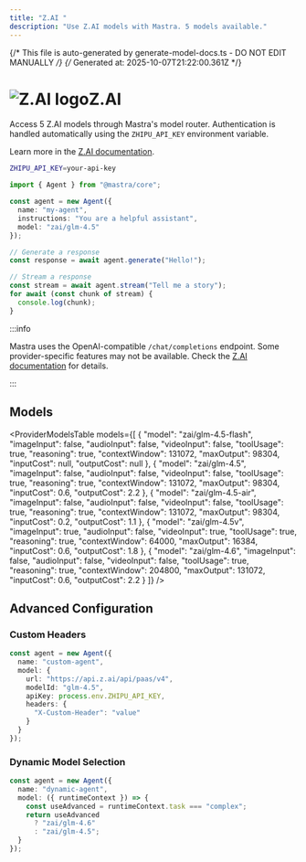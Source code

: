 ```yaml
---
title: "Z.AI "
description: "Use Z.AI models with Mastra. 5 models available."
---
```


{/* This file is auto-generated by generate-model-docs.ts - DO NOT EDIT MANUALLY */}
{/* Generated at: 2025-10-07T21:22:00.361Z */}

# <img src="https://models.dev/logos/zai.svg" alt="Z.AI logo" className="inline w-8 h-8 mr-2 align-middle dark:invert dark:brightness-0 dark:contrast-200" />Z.AI

Access 5 Z.AI models through Mastra's model router. Authentication is handled automatically using the `ZHIPU_API_KEY` environment variable.

Learn more in the [Z.AI documentation](https://docs.z.ai/guides/overview/pricing).

```bash
ZHIPU_API_KEY=your-api-key
```

```typescript
import { Agent } from "@mastra/core";

const agent = new Agent({
  name: "my-agent",
  instructions: "You are a helpful assistant",
  model: "zai/glm-4.5"
});

// Generate a response
const response = await agent.generate("Hello!");

// Stream a response
const stream = await agent.stream("Tell me a story");
for await (const chunk of stream) {
  console.log(chunk);
}
```

:::info

Mastra uses the OpenAI-compatible `/chat/completions` endpoint. Some provider-specific features may not be available. Check the [Z.AI documentation](https://docs.z.ai/guides/overview/pricing) for details.

:::

## Models

<ProviderModelsTable 
  models={[
  {
    "model": "zai/glm-4.5-flash",
    "imageInput": false,
    "audioInput": false,
    "videoInput": false,
    "toolUsage": true,
    "reasoning": true,
    "contextWindow": 131072,
    "maxOutput": 98304,
    "inputCost": null,
    "outputCost": null
  },
  {
    "model": "zai/glm-4.5",
    "imageInput": false,
    "audioInput": false,
    "videoInput": false,
    "toolUsage": true,
    "reasoning": true,
    "contextWindow": 131072,
    "maxOutput": 98304,
    "inputCost": 0.6,
    "outputCost": 2.2
  },
  {
    "model": "zai/glm-4.5-air",
    "imageInput": false,
    "audioInput": false,
    "videoInput": false,
    "toolUsage": true,
    "reasoning": true,
    "contextWindow": 131072,
    "maxOutput": 98304,
    "inputCost": 0.2,
    "outputCost": 1.1
  },
  {
    "model": "zai/glm-4.5v",
    "imageInput": true,
    "audioInput": false,
    "videoInput": true,
    "toolUsage": true,
    "reasoning": true,
    "contextWindow": 64000,
    "maxOutput": 16384,
    "inputCost": 0.6,
    "outputCost": 1.8
  },
  {
    "model": "zai/glm-4.6",
    "imageInput": false,
    "audioInput": false,
    "videoInput": false,
    "toolUsage": true,
    "reasoning": true,
    "contextWindow": 204800,
    "maxOutput": 131072,
    "inputCost": 0.6,
    "outputCost": 2.2
  }
]}
/>

## Advanced Configuration

### Custom Headers

```typescript
const agent = new Agent({
  name: "custom-agent",
  model: {
    url: "https://api.z.ai/api/paas/v4",
    modelId: "glm-4.5",
    apiKey: process.env.ZHIPU_API_KEY,
    headers: {
      "X-Custom-Header": "value"
    }
  }
});
```

### Dynamic Model Selection

```typescript
const agent = new Agent({
  name: "dynamic-agent",
  model: ({ runtimeContext }) => {
    const useAdvanced = runtimeContext.task === "complex";
    return useAdvanced 
      ? "zai/glm-4.6"
      : "zai/glm-4.5";
  }
});
```
